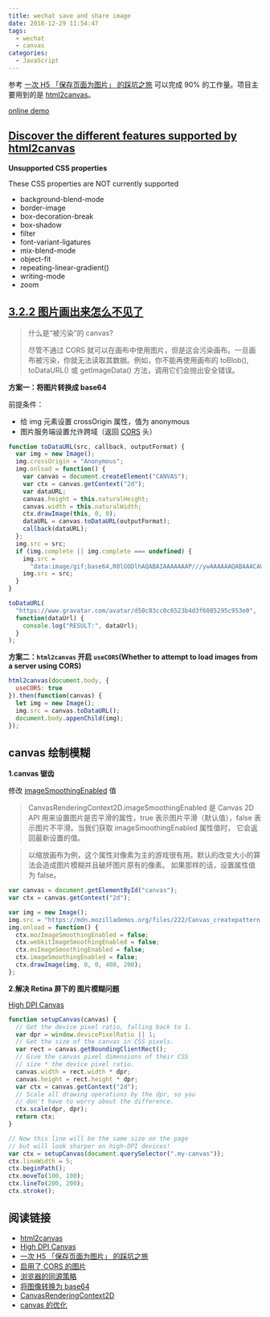 ```yaml
---
title: wechat save and share image
date: 2018-12-29 11:54:47
tags:
  - wechat
  - canvas
categories:
  - JavaScript
---
```


参考 [一次 H5 「保存页面为图片」 的踩坑之旅](https://juejin.im/post/5a17c5e26fb9a04527254689) 可以完成 90% 的工作量。项目主要用到的是 [html2canvas](https://html2canvas.hertzen.com/configuration)。

[online demo](https://blog.jogiter.cn/test/html2canvas/)

## [Discover the different features supported by html2canvas](http://html2canvas.hertzen.com/features)

**Unsupported CSS properties**

These CSS properties are NOT currently supported

- background-blend-mode
- border-image
- box-decoration-break
- box-shadow
- filter
- font-variant-ligatures
- mix-blend-mode
- object-fit
- repeating-linear-gradient()
- writing-mode
- zoom

## [3.2.2 图片画出来怎么不见了](https://juejin.im/post/5a17c5e26fb9a04527254689)

> 什么是“被污染”的 canvas?
>
> 尽管不通过 CORS 就可以在画布中使用图片，但是这会污染画布。一旦画布被污染，你就无法读取其数据。例如，你不能再使用画布的 toBlob(), toDataURL() 或 getImageData() 方法，调用它们会抛出安全错误。

**方案一：将图片转换成 base64**

前提条件：

- 给 img 元素设置 crossOrigin 属性，值为 anonymous
- 图片服务端设置允许跨域（返回 [CORS](https://developer.mozilla.org/zh-CN/docs/Web/HTTP/Access_control_CORS) 头）

```js
function toDataURL(src, callback, outputFormat) {
  var img = new Image();
  img.crossOrigin = "Anonymous";
  img.onload = function() {
    var canvas = document.createElement("CANVAS");
    var ctx = canvas.getContext("2d");
    var dataURL;
    canvas.height = this.naturalHeight;
    canvas.width = this.naturalWidth;
    ctx.drawImage(this, 0, 0);
    dataURL = canvas.toDataURL(outputFormat);
    callback(dataURL);
  };
  img.src = src;
  if (img.complete || img.complete === undefined) {
    img.src =
      "data:image/gif;base64,R0lGODlhAQABAIAAAAAAAP///ywAAAAAAQABAAACAUwAOw==";
    img.src = src;
  }
}

toDataURL(
  "https://www.gravatar.com/avatar/d50c83cc0c6523b4d3f6085295c953e0",
  function(dataUrl) {
    console.log("RESULT:", dataUrl);
  }
);
```

**方案二：`html2canvas` 开启 `useCORS`(Whether to attempt to load images from a server using CORS)**

```js
html2canvas(document.body, {
  useCORS: true
}).then(function(canvas) {
  let img = new Image();
  img.src = canvas.toDataURL();
  document.body.appenChild(img);
});
```

## canvas 绘制模糊

**1.canvas 锯齿**

修改 [imageSmoothingEnabled](https://developer.mozilla.org/zh-CN/docs/Web/API/CanvasRenderingContext2D/imageSmoothingEnabled) 值

> CanvasRenderingContext2D.imageSmoothingEnabled 是 Canvas 2D API 用来设置图片是否平滑的属性，true 表示图片平滑（默认值），false 表示图片不平滑。当我们获取 imageSmoothingEnabled 属性值时， 它会返回最新设置的值。

> 以缩放画布为例，这个属性对像素为主的游戏很有用。默认的改变大小的算法会造成图片模糊并且破坏图片原有的像素。 如果那样的话，设置属性值为 false。

```js
var canvas = document.getElementById("canvas");
var ctx = canvas.getContext("2d");

var img = new Image();
img.src = "https://mdn.mozillademos.org/files/222/Canvas_createpattern.png";
img.onload = function() {
  ctx.mozImageSmoothingEnabled = false;
  ctx.webkitImageSmoothingEnabled = false;
  ctx.msImageSmoothingEnabled = false;
  ctx.imageSmoothingEnabled = false;
  ctx.drawImage(img, 0, 0, 400, 200);
};
```

**2.解决 Retina 屏下的 图片模糊问题**

[High DPI Canvas](https://www.html5rocks.com/en/tutorials/canvas/hidpi/)

```js
function setupCanvas(canvas) {
  // Get the device pixel ratio, falling back to 1.
  var dpr = window.devicePixelRatio || 1;
  // Get the size of the canvas in CSS pixels.
  var rect = canvas.getBoundingClientRect();
  // Give the canvas pixel dimensions of their CSS
  // size * the device pixel ratio.
  canvas.width = rect.width * dpr;
  canvas.height = rect.height * dpr;
  var ctx = canvas.getContext("2d");
  // Scale all drawing operations by the dpr, so you
  // don't have to worry about the difference.
  ctx.scale(dpr, dpr);
  return ctx;
}

// Now this line will be the same size on the page
// but will look sharper on high-DPI devices!
var ctx = setupCanvas(document.querySelector(".my-canvas"));
ctx.lineWidth = 5;
ctx.beginPath();
ctx.moveTo(100, 100);
ctx.lineTo(200, 200);
ctx.stroke();
```

## 阅读链接

- [html2canvas](https://html2canvas.hertzen.com/configuration)
- [High DPI Canvas](https://www.html5rocks.com/en/tutorials/canvas/hidpi/)
- [一次 H5 「保存页面为图片」 的踩坑之旅](https://juejin.im/post/5a17c5e26fb9a04527254689)
- [启用了 CORS 的图片](https://developer.mozilla.org/zh-CN/docs/Web/HTML/CORS_enabled_image)
- [浏览器的同源策略](https://developer.mozilla.org/zh-CN/docs/Web/Security/Same-origin_policy)
- [将图像转换为 base64](https://stackoverflow.com/questions/6150289/how-to-convert-image-into-base64-string-using-javascript)
- [CanvasRenderingContext2D](https://developer.mozilla.org/zh-CN/docs/Web/API/CanvasRenderingContext2D)
- [canvas 的优化](https://developer.mozilla.org/zh-CN/docs/Web/API/Canvas_API/Tutorial/Optimizing_canvas)
